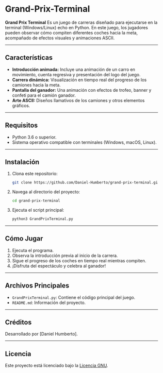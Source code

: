 # Grand-Prix-Terminal

**Grand Prix Terminal** Es un juego de carreras diseñado para ejecutarse en la terminal (Windows/Linux) echo en Python. En este juego, los jugadores pueden observar cómo compiten diferentes coches hacia la meta, acompañado de efectos visuales y animaciones ASCII.

---

## Características
- **Introducción animada:** Incluye una animación de un carro en movimiento, cuenta regresiva y presentación del logo del juego.
- **Carrera dinámica:** Visualización en tiempo real del progreso de los camiones hacia la meta.
- **Pantalla del ganador:** Una animación con efectos de trofeo, banner y confeti para el camión ganador.
- **Arte ASCII:** Diseños llamativos de los camiones y otros elementos gráficos.

---

## Requisitos
- Python 3.6 o superior.
- Sistema operativo compatible con terminales (Windows, macOS, Linux).

---

## Instalación
1. Clona este repositorio:
   ```bash
   git clone https://github.com/Daniel-Humberto/grand-prix-terminal.git
   ```
2. Navega al directorio del proyecto:
   ```bash
   cd grand-prix-terminal
   ```
3. Ejecuta el script principal:
   ```bash
   python3 GrandPrixTerminal.py
   ```

---

## Cómo Jugar
1. Ejecuta el programa.
2. Observa la introducción previa al inicio de la carrera.
3. Sigue el progreso de los coches en tiempo real mientras compiten.
4. ¡Disfruta del espectáculo y celebra al ganador!

---

## Archivos Principales
- `GrandPrixTerminal.py`: Contiene el código principal del juego.
- `README.md`: Información del proyecto.

---

## Créditos
Desarrollado por [Daniel Humberto].

---

## Licencia
Este proyecto está licenciado bajo la [Licencia GNU](LICENSE).

